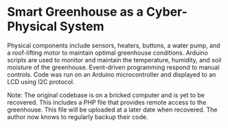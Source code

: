 # Smart Greenhouse as a Cyber-Physical System
Physical components include sensors, heaters, buttons, a water pump, and a roof-lifting motor to maintain optimal greenhouse conditions. Arduino scripts are used to monitor and maintain the temperature, humidity, and soil moisture of the greenhouse. Event-driven programming respond to manual controls. Code was run on an Arduino microcontroller and displayed to an LCD using I2C protocol.

Note: The original codebase is on a bricked computer and is yet to be recovered. This includes a PHP file that provides remote access to the greenhouse. This file will be uploaded at a later date when recovered.  The author now knows to regularly backup their code.
